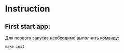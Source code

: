 # Instruction
## First start app:
Для первого запуска необходимо выполнить команду:
```shell
make init
```
